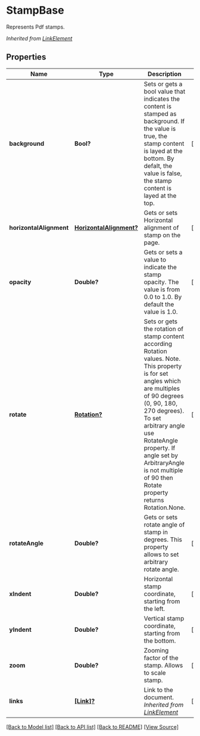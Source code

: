 ﻿# StampBase
Represents Pdf stamps.

*Inherited from [LinkElement](LinkElement.md)*
## Properties
Name | Type | Description | Notes
------------ | ------------- | ------------- | -------------
**background** | **Bool?** | Sets or gets a bool value that indicates the content is stamped as background. If the value is true, the stamp content is layed at the bottom. By defalt, the value is false, the stamp content is layed at the top. | [optional]
**horizontalAlignment** | [**HorizontalAlignment?**](HorizontalAlignment.md) | Gets or sets Horizontal alignment of stamp on the page.  | [optional]
**opacity** | **Double?** | Gets or sets a value to indicate the stamp opacity. The value is from 0.0 to 1.0. By default the value is 1.0. | [optional]
**rotate** | [**Rotation?**](Rotation.md) | Sets or gets the rotation of stamp content according Rotation values. Note. This property is for set angles which are multiples of 90 degrees (0, 90, 180, 270 degrees). To set arbitrary angle use RotateAngle property. If angle set by ArbitraryAngle is not multiple of 90 then Rotate property returns Rotation.None. | [optional]
**rotateAngle** | **Double?** | Gets or sets rotate angle of stamp in degrees. This property allows to set arbitrary rotate angle.  | [optional]
**xIndent** | **Double?** | Horizontal stamp coordinate, starting from the left. | [optional]
**yIndent** | **Double?** | Vertical stamp coordinate, starting from the bottom. | [optional]
**zoom** | **Double?** | Zooming factor of the stamp. Allows to scale stamp. | [optional]
**links** | [**[Link]?**](Link.md) | Link to the document.<br />*Inherited from [LinkElement](LinkElement.md)* | [optional]

[[Back to Model list]](../README.md#documentation-for-models) [[Back to API list]](../README.md#documentation-for-api-endpoints) [[Back to README]](../README.md) [[View Source]](../AsposePdfCloud/Models/StampBase.swift)


